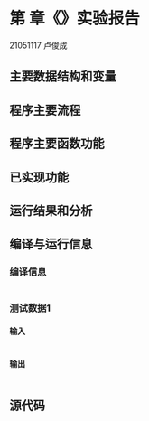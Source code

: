 # 第 章《》实验报告

21051117 卢俊成

## 主要数据结构和变量

## 程序主要流程

## 程序主要函数功能

## 已实现功能

## 运行结果和分析

## 编译与运行信息

### 编译信息

```bash

```

### 测试数据1

#### 输入

```text

```

#### 输出

```text

```

## 源代码

```c

```
